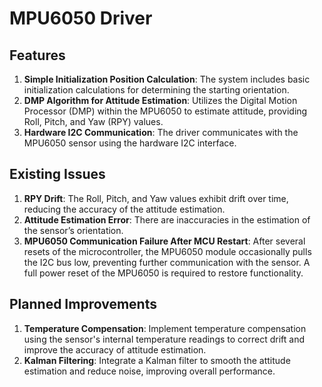 # MPU6050 Driver

## Features
1. **Simple Initialization Position Calculation**: The system includes basic initialization calculations for determining the starting orientation.
2. **DMP Algorithm for Attitude Estimation**: Utilizes the Digital Motion Processor (DMP) within the MPU6050 to estimate attitude, providing Roll, Pitch, and Yaw (RPY) values.
3. **Hardware I2C Communication**: The driver communicates with the MPU6050 sensor using the hardware I2C interface.

## Existing Issues
1. **RPY Drift**: The Roll, Pitch, and Yaw values exhibit drift over time, reducing the accuracy of the attitude estimation.
2. **Attitude Estimation Error**: There are inaccuracies in the estimation of the sensor’s orientation.
3. **MPU6050 Communication Failure After MCU Restart**: After several resets of the microcontroller, the MPU6050 module occasionally pulls the I2C bus low, preventing further communication with the sensor. A full power reset of the MPU6050 is required to restore functionality.

## Planned Improvements
1. **Temperature Compensation**: Implement temperature compensation using the sensor's internal temperature readings to correct drift and improve the accuracy of attitude estimation.
2. **Kalman Filtering**: Integrate a Kalman filter to smooth the attitude estimation and reduce noise, improving overall performance.

 